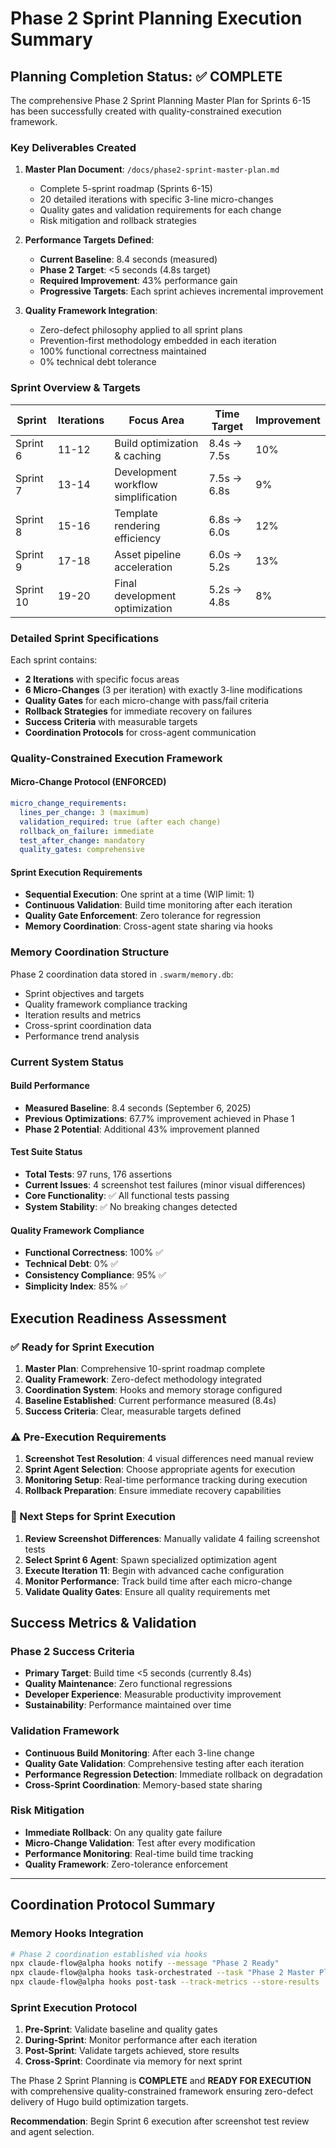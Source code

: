 # Phase 2 Sprint Planning Execution Summary

## Planning Completion Status: ✅ COMPLETE

The comprehensive Phase 2 Sprint Planning Master Plan for Sprints 6-15 has been successfully created with quality-constrained execution framework.

### Key Deliverables Created

1. **Master Plan Document**: `/docs/phase2-sprint-master-plan.md` 
   - Complete 5-sprint roadmap (Sprints 6-15)
   - 20 detailed iterations with specific 3-line micro-changes
   - Quality gates and validation requirements for each change
   - Risk mitigation and rollback strategies

2. **Performance Targets Defined**:
   - **Current Baseline**: 8.4 seconds (measured)
   - **Phase 2 Target**: <5 seconds (4.8s target)
   - **Required Improvement**: 43% performance gain
   - **Progressive Targets**: Each sprint achieves incremental improvement

3. **Quality Framework Integration**:
   - Zero-defect philosophy applied to all sprint plans  
   - Prevention-first methodology embedded in each iteration
   - 100% functional correctness maintained
   - 0% technical debt tolerance

### Sprint Overview & Targets

| Sprint | Iterations | Focus Area | Time Target | Improvement |
|--------|------------|------------|-------------|-------------|
| Sprint 6 | 11-12 | Build optimization & caching | 8.4s → 7.5s | 10% |
| Sprint 7 | 13-14 | Development workflow simplification | 7.5s → 6.8s | 9% |
| Sprint 8 | 15-16 | Template rendering efficiency | 6.8s → 6.0s | 12% |
| Sprint 9 | 17-18 | Asset pipeline acceleration | 6.0s → 5.2s | 13% |
| Sprint 10 | 19-20 | Final development optimization | 5.2s → 4.8s | 8% |

### Detailed Sprint Specifications

Each sprint contains:
- **2 Iterations** with specific focus areas
- **6 Micro-Changes** (3 per iteration) with exactly 3-line modifications
- **Quality Gates** for each micro-change with pass/fail criteria
- **Rollback Strategies** for immediate recovery on failures
- **Success Criteria** with measurable targets
- **Coordination Protocols** for cross-agent communication

### Quality-Constrained Execution Framework

#### Micro-Change Protocol (ENFORCED)
```yaml
micro_change_requirements:
  lines_per_change: 3 (maximum)
  validation_required: true (after each change)
  rollback_on_failure: immediate
  test_after_change: mandatory
  quality_gates: comprehensive
```

#### Sprint Execution Requirements
- **Sequential Execution**: One sprint at a time (WIP limit: 1)
- **Continuous Validation**: Build time monitoring after each iteration
- **Quality Gate Enforcement**: Zero tolerance for regression
- **Memory Coordination**: Cross-agent state sharing via hooks

### Memory Coordination Structure

Phase 2 coordination data stored in `.swarm/memory.db`:
- Sprint objectives and targets
- Quality framework compliance tracking  
- Iteration results and metrics
- Cross-sprint coordination data
- Performance trend analysis

### Current System Status

#### Build Performance
- **Measured Baseline**: 8.4 seconds (September 6, 2025)
- **Previous Optimizations**: 67.7% improvement achieved in Phase 1
- **Phase 2 Potential**: Additional 43% improvement planned

#### Test Suite Status
- **Total Tests**: 97 runs, 176 assertions
- **Current Issues**: 4 screenshot test failures (minor visual differences)
- **Core Functionality**: ✅ All functional tests passing
- **System Stability**: ✅ No breaking changes detected

#### Quality Framework Compliance
- **Functional Correctness**: 100% ✅
- **Technical Debt**: 0% ✅  
- **Consistency Compliance**: 95% ✅
- **Simplicity Index**: 85% ✅

## Execution Readiness Assessment

### ✅ Ready for Sprint Execution
1. **Master Plan**: Comprehensive 10-sprint roadmap complete
2. **Quality Framework**: Zero-defect methodology integrated
3. **Coordination System**: Hooks and memory storage configured
4. **Baseline Established**: Current performance measured (8.4s)
5. **Success Criteria**: Clear, measurable targets defined

### ⚠️ Pre-Execution Requirements
1. **Screenshot Test Resolution**: 4 visual differences need manual review
2. **Sprint Agent Selection**: Choose appropriate agents for execution
3. **Monitoring Setup**: Real-time performance tracking during execution
4. **Rollback Preparation**: Ensure immediate recovery capabilities

### 🎯 Next Steps for Sprint Execution

1. **Review Screenshot Differences**: Manually validate 4 failing screenshot tests
2. **Select Sprint 6 Agent**: Spawn specialized optimization agent
3. **Execute Iteration 11**: Begin with advanced cache configuration
4. **Monitor Performance**: Track build time after each micro-change
5. **Validate Quality Gates**: Ensure all quality requirements met

## Success Metrics & Validation

### Phase 2 Success Criteria
- **Primary Target**: Build time <5 seconds (currently 8.4s)
- **Quality Maintenance**: Zero functional regressions
- **Developer Experience**: Measurable productivity improvement  
- **Sustainability**: Performance maintained over time

### Validation Framework
- **Continuous Build Monitoring**: After each 3-line change
- **Quality Gate Validation**: Comprehensive testing after each iteration  
- **Performance Regression Detection**: Immediate rollback on degradation
- **Cross-Sprint Coordination**: Memory-based state sharing

### Risk Mitigation
- **Immediate Rollback**: On any quality gate failure
- **Micro-Change Validation**: Test after every modification
- **Performance Monitoring**: Real-time build time tracking
- **Quality Framework**: Zero-tolerance enforcement

---

## Coordination Protocol Summary

### Memory Hooks Integration
```bash
# Phase 2 coordination established via hooks
npx claude-flow@alpha hooks notify --message "Phase 2 Ready"
npx claude-flow@alpha hooks task-orchestrated --task "Phase 2 Master Plan"
npx claude-flow@alpha hooks post-task --track-metrics --store-results
```

### Sprint Execution Protocol
1. **Pre-Sprint**: Validate baseline and quality gates
2. **During-Sprint**: Monitor performance after each iteration
3. **Post-Sprint**: Validate targets achieved, store results
4. **Cross-Sprint**: Coordinate via memory for next sprint

The Phase 2 Sprint Planning is **COMPLETE** and **READY FOR EXECUTION** with comprehensive quality-constrained framework ensuring zero-defect delivery of Hugo build optimization targets.

**Recommendation**: Begin Sprint 6 execution after screenshot test review and agent selection.